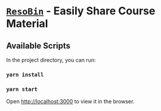 # [`ResoBin`](/) - Easily Share Course Material  

## Available Scripts

In the project directory, you can run:

### `yarn install`

### `yarn start`

Open [http://localhost:3000](http://localhost:3000) to view it in the browser.
